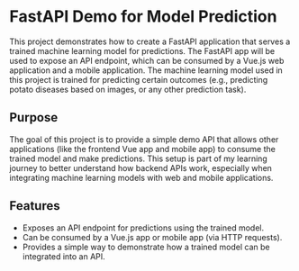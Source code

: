 # FastAPI Demo for Model Prediction

This project demonstrates how to create a FastAPI application that serves a trained machine learning model for predictions. The FastAPI app will be used to expose an API endpoint, which can be consumed by a Vue.js web application and a mobile application. The machine learning model used in this project is trained for predicting certain outcomes (e.g., predicting potato diseases based on images, or any other prediction task).

## Purpose

The goal of this project is to provide a simple demo API that allows other applications (like the frontend Vue app and mobile app) to consume the trained model and make predictions. This setup is part of my learning journey to better understand how backend APIs work, especially when integrating machine learning models with web and mobile applications.

## Features

- Exposes an API endpoint for predictions using the trained model.
- Can be consumed by a Vue.js app or mobile app (via HTTP requests).
- Provides a simple way to demonstrate how a trained model can be integrated into an API.
